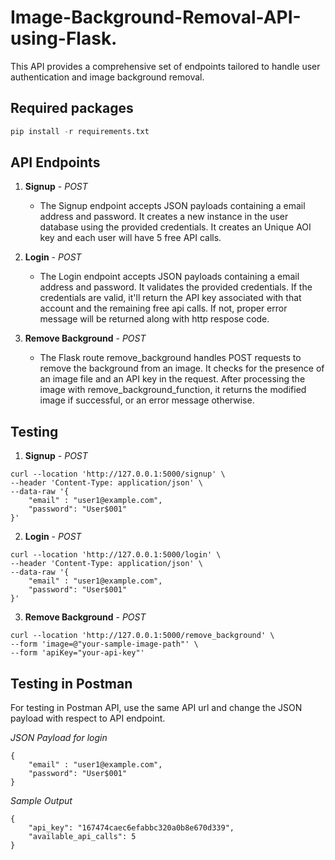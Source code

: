 # Image-Background-Removal-API-using-Flask.
This API provides a comprehensive set of endpoints tailored to handle user authentication and image background removal.

## Required packages
```python
pip install -r requirements.txt
```

## API Endpoints

1. **Signup** - *POST*
   - The Signup endpoint accepts JSON payloads containing a email address and password. It creates a new instance in the user database using the provided credentials. It creates an Unique AOI key and each user will have 5 free API calls.

2. **Login** - *POST*
   - The Login endpoint accepts JSON payloads containing a email address and password. It validates the provided credentials. If the credentials are valid, it'll return the API key associated with that account and the remaining free api calls. If not, proper error message will be returned along with http respose code.

3. **Remove Background** - *POST*
   - The Flask route remove_background handles POST requests to remove the background from an image. It checks for the presence of an image file and an API key in the request. After processing the image with remove_background_function, it returns the modified image if successful, or an error message otherwise.

## Testing
1. **Signup** - *POST*
``` cUrl
curl --location 'http://127.0.0.1:5000/signup' \
--header 'Content-Type: application/json' \
--data-raw '{
    "email" : "user1@example.com",
    "password": "User$001"
}'
```
2. **Login** - *POST*
``` cUrl
curl --location 'http://127.0.0.1:5000/login' \
--header 'Content-Type: application/json' \
--data-raw '{
    "email" : "user1@example.com",
    "password": "User$001"
}'
```
3. **Remove Background** - *POST*
``` cUrl
curl --location 'http://127.0.0.1:5000/remove_background' \
--form 'image=@"your-sample-image-path"' \
--form 'apiKey="your-api-key"'
```

## Testing in Postman
For testing in Postman API, use the same API url and change the JSON payload with respect to API endpoint.


*JSON Payload for login*
```
{
    "email" : "user1@example.com",
    "password": "User$001"
}
```
*Sample Output*
```
{
    "api_key": "167474caec6efabbc320a0b8e670d339",
    "available_api_calls": 5
}
```
